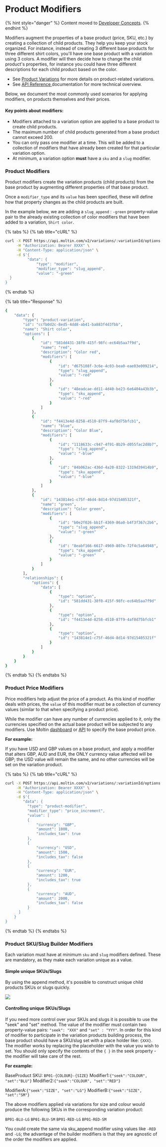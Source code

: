 # Product Modifiers

{% hint style="danger" %}
Content moved to [Developer Concepts](https://www.moltin.com/developer/concepts/product-modifiers).
{% endhint %}

Modifiers augment the properties of a base product \(price, SKU, etc.\) by creating a collection of child products. They help you keep your stock organized. For instance, instead of creating 3 different base products for three different shirt colors, you'll have one base product with a variation using 3 colors. A modifier will then decide how to change the child product's properties, for instance you could have three different descriptions for each child product based on the color. 

* See [Product Variations](using-product-variations.md) for more details on product-related variations.
* See [API Reference ](https://docs.moltin.com/~/drafts/-LJYudcRbr7F0jcg1KME/primary/catalog/product-variations/modifiers)documentation for more technical overview.

Below, we document the most commonly used scenarios for applying modifiers, on products themselves and their prices.

#### Key points about modifiers:

* Modifiers attached to a variation option are applied to a base product to create child products.
* The maximum number of child products generated from a base product cannot exceed 200.
* You can only pass one modifier at a time. This will be added to a collection of modifiers that have already been created for that particular variation option.
* At minimum,  a variation option **must** have a  `sku` and a `slug` modifier.

### Product Modifiers

Product modifiers create the variation products \(child products\) from the base product by augmenting different properties of that base product. 

Once a `modifier_type` and its `value` has been specified, these will define how that property changes as the child products are built.

In the example below, we are adding a `slug_append` : `-green` property-value pair to the already existing collection of color modifiers that have been added to a variation, `Shirt color`.

{% tabs %}
{% tab title="cURL" %}
```bash
curl -X POST https://api.moltin.com/v2/variations/:variationId/options \
     -H "Authorization: Bearer XXXX" \
     -H "Content-Type: application/json" \
     -d $'{
          "data": {
              "type": "modifier",
              "modifier_type": "slug_append",
              "value": "-green"
  }
} 
```
{% endtab %}

{% tab title="Response" %}
```bash
{
    "data": {
        "type": "product-variation",
        "id": "ccfb0d2c-8ed5-4dd8-ab41-ba883f4d3fbb",
        "name": "Shirt color",
        "options": [
            {
                "id": "581dd431-38f0-415f-98fc-ec64b5aa7f9d",
                "name": "red",
                "description": "Color red",
                "modifiers": [
                    {
                        "id": "d675108f-3c6e-4c03-bea0-eae03e009214",
                        "type": "slug_append",
                        "value": "-red"
                    },
                    {
                        "id": "48eadcae-dd11-4d40-be23-6e6404a43b3b",
                        "type": "sku_append",
                        "value": "-red"
                    }
                ]
            },
            {
                "id": "f4413e4d-8258-4510-87f9-4af0d75bfcb1",
                "name": "blue",
                "description": "Color Blue",
                "modifiers": [
                    {
                        "id": "1118633c-c947-4f91-8b29-d055fac2d8b7",
                        "type": "slug_append",
                        "value": "-blue"
                    },
                    {
                        "id": "84b062ac-436d-4a20-8322-1319d39414b9",
                        "type": "sku_append",
                        "value": "-blue"
                    }
                ]
            },
            {
                "id": "143814e1-c75f-46d4-8d14-97d15405321f",
                "name": "green",
                "description": "Color green",
                "modifiers": [
                    {
                        "id": "b0e2f026-bb1f-4369-86a0-b4f3f367c2b6",
                        "type": "slug_append",
                        "value": "-green"
                    },
                    {
                        "id": "8eabf166-6617-4969-807e-72f4c5a64948",
                        "type": "sku_append",
                        "value": "-green"
                    }
                ]
            }
        ],
        "relationships": {
            "options": {
                "data": [
                    {
                        "type": "option",
                        "id": "581dd431-38f0-415f-98fc-ec64b5aa7f9d"
                    },
                    {
                        "type": "option",
                        "id": "f4413e4d-8258-4510-87f9-4af0d75bfcb1"
                    },
                    {
                        "type": "option",
                        "id": "143814e1-c75f-46d4-8d14-97d15405321f"
                    }
                ]
            }
        }
    }
}
```
{% endtab %}
{% endtabs %}

### Product Price Modifiers

Price modifiers help adjust the price of a product. As this kind of modifier deals with prices, the `value` of this modifier must be a collection of currency values \(similar to that when specifying a product price\). 

While the modifier can have any number of currencies applied to it, only the currencies specified on the actual base product will be subjected to any modifiers. Use Moltin [dashboard](https://dashboard.moltin.com) or [API](https://docs.moltin.com/~/drafts/-LJYudcRbr7F0jcg1KME/primary/catalog/products) to specify the base product price.

**For example:**

If you have USD and GBP values on a base product, and apply a modifier that alters GBP, AUD and EUR, the ONLY currency value affected will be GBP; the USD value will remain the same, and no other currencies will be set on the variation product.

{% tabs %}
{% tab title="cURL" %}
```bash
curl -X POST https://api.moltin.com/v2/variations/:variationId/options \
     -H "Authorization: Bearer XXXX" \
     -H "Content-Type: application/json" \
     -d $'{
        "data": {
          "type": "product-modifier",
          "modifier_type": "price_increment",
          "value": [
          {
              "currency": "GBP",
              "amount": 1000,
              "includes_tax": true
          },
          {
              "currency": "USD",
              "amount": 1500,
              "includes_tax": false
          },
          {
              "currency": "EUR",
              "amount": 1200,
              "includes_tax": true
          },
          {
              "currency": "AUD",
              "amount": 2000,
              "includes_tax": false
          }
      ]
    }
}
```
{% endtab %}
{% endtabs %}

### Product SKU/Slug Builder Modifiers

Each variation must have at minimum `sku` and `slug` modifiers defined. These are mandatory, as they make each variation unique as a value.

#### Simple unique SKUs/Slugs

By using the append method, it's possible to construct unique child products SKUs or slugs quickly.

![](../../.gitbook/assets/variations-explanation-2x-1.png)

#### Controlling unique SKUs/Slugs

If you need more control over your SKUs and slugs it is possible to use the "seek" and "set" method. The value of the modifier must contain two property-value pairs: `"seek": "XXX"` and `"set" : "YYY"`. In order for this kind of modifier to participate in the variation products building process, the base product should have a SKU/slug set with a place holder like: `{XXX}`. The modifier works by replacing the placeholder with the value you wish to set. You should only specify the contents of the `{ }` in the seek property - the modifier will take care of the rest.

**For example:**

BaseProduct SKU: `BP01-{COLOUR}-{SIZE}` Modifier1:`{"seek":"COLOUR", "set":"BLU"}` Modifier2:`{"seek":"COLOUR", "set":"RED"}`

ModifierA:`{"seek":"SIZE", "set":"LG"}` ModifierB:`{"seek":"SIZE", "set":"SM"}`

The above modifiers applied via variations for size and colour would produce the following SKUs in the corresponding variation product:

`BP01-BLU-LG` `BP01-BLU-SM` `BP01-RED-LG` `BP01-RED-SM`

You could create the same via sku\_append modifier using values like `-RED` and `-LG`; the advantage of the builder modifiers is that they are agnostic of the order the modifiers are applied.

